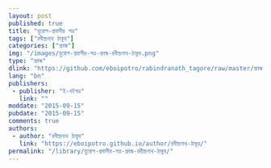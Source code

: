 ```yaml
---
layout: post
published: true
title: "য়ুরোপ-প্রবাসীর পত্র"
tags: ["রবীন্দ্রনাথ ঠাকুর"]
categories: ["প্রবন্ধ"]
img: "/images/য়ুরোপ-প্রবাসীর-পত্র-প্রবন্ধ-রবীন্দ্রনাথ-ঠাকুর.png"
type: "প্রবন্ধ"
dlink: "https://github.com/eboipotro/rabindranath_tagore/raw/master/প্রবন্ধ/য়ুরোপ-প্রবাসীর_পত্র.epub"
lang: "bn"
publishers: 
 - publisher: "ই-বইপত্র"
   link: ""
moddate: "2015-09-15"
pubdate: "2015-09-15"
comments: true
authors: 
 - author: "রবীন্দ্রনাথ ঠাকুর"
   link: "https://eboipotro.github.io/author/রবীন্দ্রনাথ-ঠাকুর/"
permalink: "/library/য়ুরোপ-প্রবাসীর-পত্র-প্রবন্ধ-রবীন্দ্রনাথ-ঠাকুর/"
---
```

